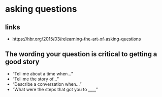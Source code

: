 # asking questions

## links

- https://hbr.org/2015/03/relearning-the-art-of-asking-questions

## The wording your question is critical to getting a good story

- “Tell me about a time when…”
- “Tell me the story of…”
- “Describe a conversation when…”
- “What were the steps that got you to ____”
